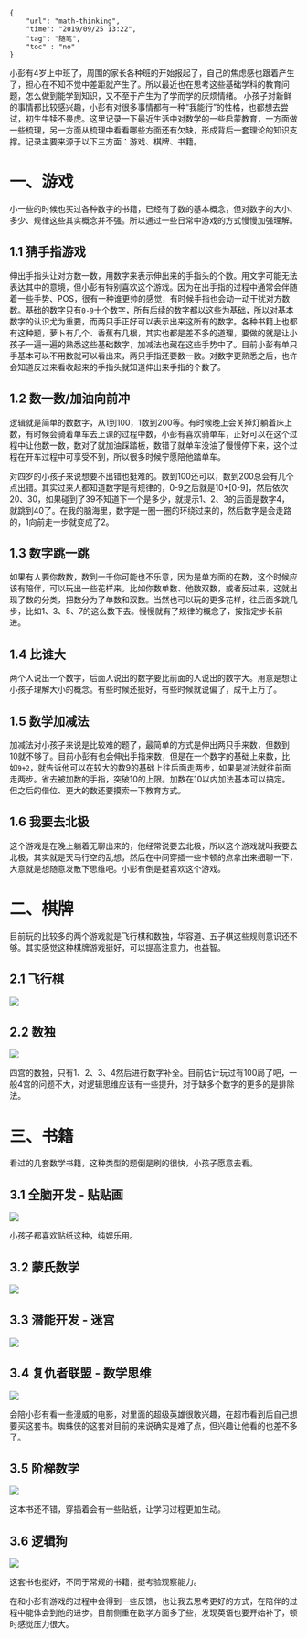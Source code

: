 ```
{
    "url": "math-thinking",
    "time": "2019/09/25 13:22",
    "tag": "随笔",
    "toc" : "no"
}
```

小彭有4岁上中班了，周围的家长各种班的开始报起了，自己的焦虑感也跟着产生了，担心在不知不觉中差距就产生了。所以最近也在思考这些基础学科的教育问题，怎么做到能学到知识，又不至于产生为了学而学的厌烦情绪。 小孩子对新鲜的事情都比较感兴趣，小彭有对很多事情都有一种“我能行”的性格，也都想去尝试，初生牛犊不畏虎。这里记录一下最近生活中对数学的一些启蒙教育，一方面做一些梳理，另一方面从梳理中看看哪些方面还有欠缺，形成背后一套理论的知识支撑。记录主要来源于以下三方面：游戏、棋牌、书籍。

# 一、游戏

小一些的时候也买过各种数字的书籍，已经有了数的基本概念，但对数字的大小、多少、规律这些其实概念并不强。所以通过一些日常中游戏的方式慢慢加强理解。

## 1.1 猜手指游戏

伸出手指头让对方数一数，用数字来表示伸出来的手指头的个数。用文字可能无法表达其中的意境，但小彭有特别喜欢这个游戏。因为在出手指的过程中通常会伴随着一些手势、POS，很有一种谁更帅的感觉，有时候手指也会动一动干扰对方数数。基础的数字只有`0-9`十个数字，所有后续的数字都以这些为基础，所以对基本数字的认识尤为重要，而两只手正好可以表示出来这所有的数字。各种书籍上也都有这种题，萝卜有几个、香蕉有几根，其实也都是差不多的道理，要做的就是让小孩子一遍一遍的熟悉这些基础数字，加减法也藏在这些手势中了。目前小彭有单只手基本可以不用数就可以看出来，两只手指还要数一数。对数字更熟悉之后，也许会知道反过来看收起来的手指头就知道伸出来手指的个数了。

## 1.2 数一数/加油向前冲

逻辑就是简单的数数字，从1到100，1数到200等。有时候晚上会关掉灯躺着床上数，有时候会骑着单车去上课的过程中数，小彭有喜欢骑单车，正好可以在这个过程中让他数一数，数对了就加油踩踏板，数错了就单车没油了慢慢停下来，这个过程在开车过程中可享受不到，所以很多时候宁愿陪他踏单车。

对四岁的小孩子来说想要不出错也挺难的。数到100还可以，数到200总会有几个点出错。其实过来人都知道数字是有规律的，0-9之后就是10+[0-9]，然后依次20、30，如果碰到了39不知道下一个是多少，就提示1、2、3的后面是数字4，就跳到40了。在我的脑海里，数字是一圈一圈的环绕过来的，然后数字是会走路的，1向前走一步就变成了2。

## 1.3 数字跳一跳

如果有人要你数数，数到一千你可能也不乐意，因为是单方面的在数，这个时候应该有陪伴，可以玩出一些花样来。比如你数单数、他数双数，或者反过来，这就出现了数的分类，把数分为了单数和双数。当然也可以玩的更多花样，往后面多跳几步，比如1、3、5、7的这么数下去。慢慢就有了规律的概念了，按指定步长前进。

## 1.4 比谁大

两个人说出一个数字，后面人说出的数字要比前面的人说出的数字大。用意是想让小孩子理解大小的概念。有些时候还挺好，有些时候就说偏了，成千上万了。

## 1.5 数学加减法

加减法对小孩子来说是比较难的题了，最简单的方式是伸出两只手来数，但数到10就不够了。目前小彭有也会伸出手指来数，但是在一个数字的基础上来数，比如`9+2`，就告诉他可以在较大的数9的基础上往后面走两步，如果是减法就往前面走两步。省去被加数的手指，突破10的上限。加数在10以内加法基本可以搞定。但之后的借位、更大的数还要摸索一下教育方式。

## 1.6 我要去北极

这个游戏是在晚上躺着无聊出来的，他经常说要去北极，所以这个游戏就叫我要去北极，其实就是天马行空的乱想，然后在中间穿插一些卡顿的点拿出来细聊一下，大意就是想随意发散下思维吧。小彭有倒是挺喜欢这个游戏。


# 二、棋牌

目前玩的比较多的两个游戏就是飞行棋和数独，华容道、五子棋这些规则意识还不够。其实感觉这种棋牌游戏挺好，可以提高注意力，也益智。

## 2.1 飞行棋
![](../../static/uploads/math-feixingqi.jpeg)

## 2.2 数独
![](../../static/uploads/math-shudu.jpg)

四宫的数独，只有1、2、3、4然后进行数字补全。目前估计玩过有100局了吧，一般4宫的问题不大，对逻辑思维应该有一些提升，对于缺多个数字的更多的是排除法。

# 三、书籍

看过的几套数学书籍，这种类型的题倒是刷的很快，小孩子愿意去看。

## 3.1 全脑开发 - 贴贴画

![](../../static/uploads/math-tietiehua.jpg)

小孩子都喜欢贴纸这种，纯娱乐用。

## 3.2 蒙氏数学
![](../../static/uploads/math-mengshu.jpg)

## 3.3 潜能开发 - 迷宫
![](../../static/uploads/math-migong.jpg)

## 3.4 复仇者联盟 - 数学思维
![](../../static/uploads/math-mcu.jpg)

会陪小彭有看一些漫威的电影，对里面的超级英雄很敢兴趣，在超市看到后自己想要买这套书。蜘蛛侠的这套对目前的来说确实是难了点，但兴趣让他看的也差不多了。

## 3.5 阶梯数学
![](../../static/uploads/math-jietishuxue.jpg)

这本书还不错，穿插着会有一些贴纸，让学习过程更加生动。

## 3.6 逻辑狗
![](../../static/uploads/math-luojigou.jpg)

这套书也挺好，不同于常规的书籍，挺考验观察能力。

在和小彭有游戏的过程中会得到一些反馈，也让我去思考更好的方式，在陪伴的过程中能体会到他的进步。目前侧重在数学方面多了些，发现英语也要开始补了，顿时感觉压力很大。
